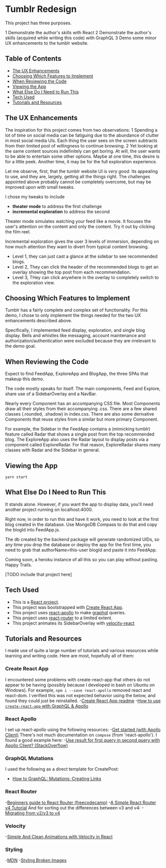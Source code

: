 # Tumblr Redesign

This project has three purposes.

1 Demonstrate the author's skills with React
2 Demonstrate the author's skills (acquired while writing this code) with GraphQL
3 Demo some minor UX enhancements to the tumblr website.

## Table of Contents
- [The UX Enhancements](#the-ux-enhancements)
- [Choosing Which Features to Implement](#choosing-which-features-to-implement)
- [When Reviewing the Code](#reviewing-the-code)
- [Viewing the App](#viewing-the-app)
- [What Else Do I Need to Run This](#what-else-do-i-need-to-run-this)
- [Tech Used](#tech-used)
- [Tutorials and Resources](#tutorials-and-resources)


## The UX Enhancements

The inspiration for this project comes from two observations:
1 Spending a lot of time on social media can be fatiguing due to the abundance of clutter in most social media UIs. Each thing the user sees on the screen subtracts from their limited pool of willingness to continue browsing.
2 Yet looking at the same content sources indefinitely can get boring. At will, the user wants to be able to entertain some other options. Maybe at one time, this desire is for a little peek. Another time, it may be for the full exploration experience.

Let me observe, first, that the tumblr website UI is *very good.* Its appealing to use, and they are, largely, getting all the things right. The challenges appointed above probably cannot be completely overcome, but may be improved upon with small tweaks.

I chose my tweaks to include
- **theater mode** to address the first challenge
- **incremental exploration** to address the second

Theater mode simulates watching your feed like a movie. It focuses the user's attention on the content and only the content. Try it out by clicking the film reel.

Incremental exploration gives the user 3 levels of immersion, depending on how much attention they want to divert from typical content browsing.
- Level 1, they can just cast a glance at the sidebar to see recommended blogs.
- Level 2, They can click the header of the recommended blogs to get an overlay showing the top post from each recommendation.
- Level 3, THey can click anywhere in the overlay to completely switch to the exploration view.

## Choosing Which Features to Implement

Tumblr has a fairly complete and complex set of functionality. For this demo, I chose to only implement the things needed for the two UX enhancements described above.

Specifically, I implemented feed display, exploration, and single blog display. Bells and whistles like messaging, account maintenance and authorization/authentication were excluded because they are irrelevant to the demo goal.

## When Reviewing the Code

Expect to find FeedApp, ExploreApp and BlogApp, the three SPAs that makeup this demo.

The code mostly speaks for itself. The main components, Feed and Explore, share use of a SidebarOverlay and a NavBar.

Nearly every Component has an accompanying CSS file. Most Components draw all their styles from their accompanying .css. There are a few shared classes (.rounded, .shadow) in index.css. There are also some derivative Components that reuse styles from a similar but more primary Component.

For example, the Sidebar in the FeedApp contains a (mimicking tumblr) feature called Radar that shows a single post from the top recommended blog. The ExploreApp also uses the Radar layout to display posts via a component called ExploreRadar. For that reason, ExploreRadar shares many classes with Radar and the Sidebar in general.

## Viewing the App

```
yarn start
```

## What Else Do I Need to Run This

It stands alone. However, if you want the app to display data, you'll need another project running on localhost:4000.

Right now, in order to run this and have it work, you need to look at the first blog created in the database. Use MongoDB Compass to do that and copy the blogId into FeedApp.js.

The db created by the backend package will generate randomized UIDs, so any time you drop the database or
deploy the app for the first time, you need to grab that authorName=this-user blogId and paste it into FeedApp.

Coming soon, a heroku instance of all this so you can play without pasting. Happy Trails. 

[TODO include that project here]

## Tech Used

- This is a [React project](https://reactjs.org/docs/hello-world.html).
- This project was bootstrapped with [Create React App](https://github.com/facebookincubator/create-react-app).
- This project uses [react-apollo](https://github.com/apollographql/react-apollo) to make [graphql](https://graphql.org/) queries.
- This project uses [react-router](https://github.com/ReactTraining/react-router/blob/25776d4dc89b8fb2f575884749766355992116b5/packages/react-router/docs/guides/migrating.md#the-router) to a limited extent.
- This project animates its SidebarOverlay with [velocity-react](https://github.com/google-fabric/velocity-react)

## Tutorials and Resources

I made use of quite a large number of tutorials and various resources while learning and writing code. Here are most, hopefully all of them:

### Create React App
I encountered some problems with create-react-app that others do not appear to be having (possibly because I developed in bash on Ubuntu on Windows). For example, `npm i --save react-apollo` removed react and react-dom. I verified this was not expected behavior using the below, and found they could just be reinstalled.
-[Create React App readme](https://github.com/facebook/create-react-app/blob/master/packages/react-scripts/template/README.md)
-[How to use `create-react-app` with GraphQL & Apollo](https://blog.graph.cool/how-to-use-create-react-app-with-graphql-apollo-62e574617cff)

### React Apollo
I set up react-apollo using the following resources:
-[Get started (with Apollo Client)](https://www.apollographql.com/docs/react/essentials/get-started.html)
There's not much documentation on `compose` (from 'react-apollo'). I found a good example here:
-[Use result for first query in second query with Apollo Client?
(StackOverflow)](https://stackoverflow.com/questions/48880071/use-result-for-first-query-in-second-query-with-apollo-client)

### GraphQL Mutations
I used the following as a direct template for CreatePost:
- [How to GraphQL: Mutations: Creating Links](https://www.howtographql.com/react-apollo/3-mutations-creating-links/)

### React Router
-[Beginners guide to React Router (freecodecamp)](https://medium.freecodecamp.org/beginner-s-guide-to-react-router-53094349669)
-[A Simple React Router v4 Tutorial](https://medium.com/@pshrmn/a-simple-react-router-v4-tutorial-7f23ff27adf)
And for sorting out the differences between v3 and v4:
-[Migrating from v2/v3 to v4](https://github.com/ReactTraining/react-router/blob/25776d4dc89b8fb2f575884749766355992116b5/packages/react-router/docs/guides/migrating.md#the-router)

### Velocity
-[Simple And Clean Animations with Velocity in React](https://medium.com/@Corvidaee/simple-and-clean-animations-with-velocity-in-react-33a5cd82b8bb)

### Styling
-[MDN](https://developer.mozilla.org/en-US/docs/Web/CSS)
-[Styling Broken Images](https://bitsofco.de/styling-broken-images/)
